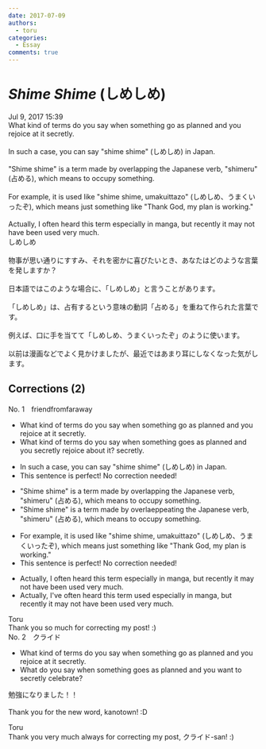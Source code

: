 ```yaml
---
date: 2017-07-09
authors:
  - toru
categories:
  - Essay
comments: true
---
```


# <strong><em>Shime Shime</strong></em> (しめしめ)
<div class="date">Jul 9, 2017 15:39</div>
<div id="post"><div id="body_show_ori">
What kind of terms do you say when something go as planned and you rejoice at it secretly.<br/><br/>In such a case, you can say "shime shime" (しめしめ) in Japan.<br/><br/>"Shime shime" is a term made by overlapping the Japanese verb, "shimeru" (占める), which means to occupy something.<br/><br/>For example, it is used like "shime shime, umakuittazo" (しめしめ、うまくいったぞ), which means just something like "Thank God, my plan is working."<br/><br/>Actually, I often heard this term especially in manga, but recently it may not have been used very much.
</div></div>

<!-- more -->

<div id="post_ja"><div id="body_show_mo">
しめしめ<br/><br/>物事が思い通りにすすみ、それを密かに喜びたいとき、あなたはどのような言葉を発しますか？<br/><br/>日本語ではこのような場合に、「しめしめ」と言うことがあります。<br/><br/>「しめしめ」は、占有するという意味の動詞「占める」を重ねて作られた言葉です。<br/><br/>例えば、口に手を当てて「しめしめ、うまくいったぞ」のように使います。<br/><br/>以前は漫画などでよく見かけましたが、最近ではあまり耳にしなくなった気がします。
</div></div>

## Corrections (2)
<div id="block"><div class="first_name"> No. 1　<span class="just_name">friendfromfaraway</span></div><div id="block2">
<ul class="correction_field">
<li class="incorrect">What kind of terms do you say when something go as planned and you rejoice at it secretly.</li>
<li class="corrected correct">
What kind of terms do you say when something go<span class="f_red">es</span> as planned and you <span class="f_red">sec</span>re<span class="f_red">tly re</span>joice a<span class="f_red">bou</span>t it<span class="f_red">?</span><span class="f_gray"><span class="sline"> secretly.</span></span>
</li>
</ul>
<ul class="correction_field">
<li class="incorrect">In such a case, you can say "shime shime" (しめしめ) in Japan.</li>
<li class="corrected perfect">This sentence is perfect! No correction needed!</li>
</ul>
<ul class="correction_field">
<li class="incorrect">"Shime shime" is a term made by overlapping the Japanese verb, "shimeru" (占める), which means to occupy something.</li>
<li class="corrected correct">
"Shime shime" is a term made by <span class="f_gray"><span class="sline">ove</span></span>r<span class="f_gray"><span class="sline">la</span></span><span class="f_red">e</span>p<span class="f_gray"><span class="sline">p</span></span><span class="f_red">eat</span>ing the Japanese verb, "shimeru" (占める), which means to occupy something.
</li>
</ul>
<ul class="correction_field">
<li class="incorrect">For example, it is used like "shime shime, umakuittazo" (しめしめ、うまくいったぞ), which means just something like "Thank God, my plan is working."</li>
<li class="corrected perfect">This sentence is perfect! No correction needed!</li>
</ul>
<ul class="correction_field">
<li class="incorrect">Actually, I often heard this term especially in manga, but recently it may not have been used very much.</li>
<li class="corrected correct">
Actually, I<span class="f_red">'ve</span> often heard this term <span class="f_red">us</span>e<span class="f_red">d e</span>specially in manga, but recently it may not have been used very much.
</li>
</ul>
</div><div class="name"><span class="just_name">Toru</span><br>
Thank you so much for correcting my post! :)
</div>
</div>
<div id="block"><div class="first_name"> No. 2　<span class="just_name">クライド</span></div><div id="block2">
<ul class="correction_field">
<li class="incorrect">What kind of terms do you say when something go as planned and you rejoice at it secretly.</li>
<li class="corrected correct">
<span class="f_bold">What do you say </span>when something <span class="f_blue">goes as planned</span> and you want to <span class="f_blue">secretly celebrate</span>?
</li>
</ul>
<p class="comment_small">
 勉強になりました！！
 <br/>
 <br/>
 Thank you for the new word, kanotown! :D
</p>

</div><div class="name"><span class="just_name">Toru</span><br>
Thank you very much always for correcting my post, クライド-san! :)
</div>
</div>
